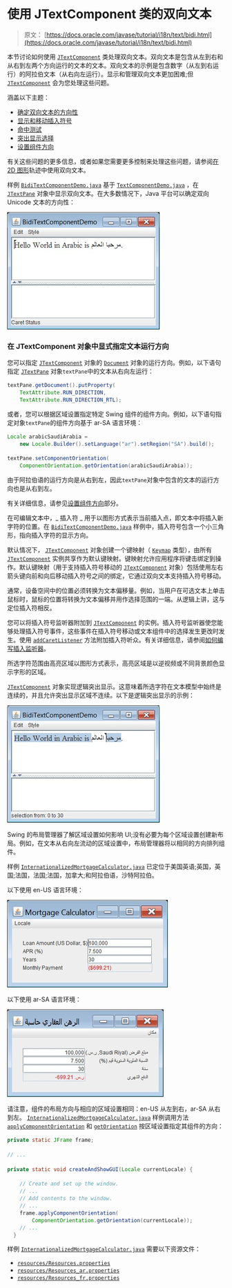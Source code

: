 # 使用 JTextComponent 类的双向文本

> 原文： [https://docs.oracle.com/javase/tutorial/i18n/text/bidi.html](https://docs.oracle.com/javase/tutorial/i18n/text/bidi.html)

本节讨论如何使用 [`JTextComponent`](https://docs.oracle.com/javase/8/docs/api/javax/swing/text/JTextComponent.html) 类处理双向文本。双向文本是包含从左到右和从右到左两个方向运行的文本的文本。双向文本的示例是包含数字（从左到右运行）的阿拉伯文本（从右向左运行）。显示和管理双向文本更加困难;但 [`JTextComponent`](https://docs.oracle.com/javase/8/docs/api/javax/swing/text/JTextComponent.html) 会为您处理这些问题。

涵盖以下主题：

*   [确定双向文本的方向性](#directionality)
*   [显示和移动插入符号](#displaying-and-moving-carets)
*   [命中测试](#hit-testing)
*   [突出显示选择](#highlighting-selections)
*   [设置组件方向](#setting-component-orientation)

有关这些问题的更多信息，或者如果您需要更多控制来处理这些问题，请参阅[在](../../2d/text/textlayoutbidirectionaltext.html) [2D 图形](../../2d/index.html)轨迹中使用双向文本。

样例 [`BidiTextComponentDemo.java`](examples/BidiTextComponentDemo.java) 基于 [`TextComponentDemo.java`](../../uiswing/examples/components/index.html#TextComponentDemo) ，在 [`JTextPane`](https://docs.oracle.com/javase/8/docs/api/javax/swing/JTextPane.html) 对象中显示双向文本。在大多数情况下，Java 平台可以确定双向 Unicode 文本的方向性：

![BidiTextComponentDemo.java](img/d025fc7a6bf76f85c7a77c8a495b580f.jpg)

### 在 JTextComponent 对象中显式指定文本运行方向

您可以指定 [`JTextComponent`](https://docs.oracle.com/javase/8/docs/api/javax/swing/text/JTextComponent.html) 对象的 [`Document`](https://docs.oracle.com/javase/8/docs/api/javax/swing/text/Document.html) 对象的运行方向。例如，以下语句指定 [`JTextPane`](https://docs.oracle.com/javase/8/docs/api/javax/swing/JTextPane.html) 对象`textPane`中的文本从右向左运行：

```java
textPane.getDocument().putProperty(
    TextAttribute.RUN_DIRECTION,
    TextAttribute.RUN_DIRECTION_RTL);

```

或者，您可以根据区域设置指定特定 Swing 组件的组件方向。例如，以下语句指定对象`textPane`的组件方向基于 ar-SA 语言环境：

```java
Locale arabicSaudiArabia = 
    new Locale.Builder().setLanguage("ar").setRegion("SA").build();

textPane.setComponentOrientation(
    ComponentOrientation.getOrientation(arabicSaudiArabia));

```

由于阿拉伯语的运行方向是从右到左，因此`textPane`对象中包含的文本的运行方向也是从右到左。

有关详细信息，请参见[设置组件方向](#setting-component-orientation)部分。

在可编辑文本中，_ 插入符 _ 用于以图形方式表示当前插入点，即文本中将插入新字符的位置。在 [`BidiTextComponentDemo.java`](examples/BidiTextComponentDemo.java) 样例中，插入符号包含一个小三角形，指向插入字符的显示方向。

默认情况下， [`JTextComponent`](https://docs.oracle.com/javase/8/docs/api/javax/swing/text/JTextComponent.html) 对象创建一个键映射（ [`Keymap`](https://docs.oracle.com/javase/8/docs/api/javax/swing/text/Keymap.html) 类型），由所有 [`JTextComponent`](https://docs.oracle.com/javase/8/docs/api/javax/swing/text/JTextComponent.html) 实例共享作为默认键映射。键映射允许应用程序将键击绑定到操作。默认键映射（用于支持插入符号移动的 [`JTextComponent`](https://docs.oracle.com/javase/8/docs/api/javax/swing/text/JTextComponent.html) 对象）包括使用左右箭头键向前和向后移动插入符号之间的绑定，它通过双向文本支持插入符号移动。

通常，设备空间中的位置必须转换为文本偏移量。例如，当用户在可选文本上单击鼠标时，鼠标的位置将转换为文本偏移并用作选择范围的一端。从逻辑上讲，这与定位插入符相反。

您可以将插入符号监听器附加到 [`JTextComponent`](https://docs.oracle.com/javase/8/docs/api/javax/swing/text/JTextComponent.html) 的实例。插入符号监听器使您能够处理插入符号事件，这些事件在插入符号移动或文本组件中的选择发生更改时发生。使用 [`addCaretListener`](https://docs.oracle.com/javase/8/docs/api/javax/swing/text/JTextComponent.html#addCaretListener-javax.swing.event.CaretListener-) 方法附加插入符听众。有关详细信息，请参阅[如何编写插入监听器](../../uiswing/events/caretlistener.html)。

所选字符范围由高亮区域以图形方式表示，高亮区域是以逆视频或不同背景颜色显示字形的区域。

[`JTextComponent`](https://docs.oracle.com/javase/8/docs/api/javax/swing/text/JTextComponent.html) 对象实现逻辑突出显示。这意味着所选字符在文本模型中始终是连续的，并且允许突出显示区域不连续。以下是逻辑突出显示的示例：

![BidiTextComponentDemo: logical highlighting](img/230d6e7c5a8e8c1c565025b509ebfe58.jpg)

Swing 的布局管理器了解区域设置如何影响 UI;没有必要为每个区域设置创建新布局。例如，在文本从右向左流动的区域设置中，布局管理器将以相同的方向排列组件。

样例 [`InternationalizedMortgageCalculator.java`](../format/examples/InternationalizedMortgageCalculator.java) 已定位于美国英语;英国，英国;法国，法国;法国，加拿大;和阿拉伯语，沙特阿拉伯。

以下使用 en-US 语言环境：

![Mortgage Calculator, en-US locale](img/eedc16110eba9cb8aae31edccfdd45c0.jpg)

以下使用 ar-SA 语言环境：

![Mortgage Calculator, ar-SA locale](img/e45d401000322f467894b528f43a321f.jpg)

请注意，组件的布局方向与相应的区域设置相同：en-US 从左到右，ar-SA 从右到左。 [`InternationalizedMortgageCalculator.java`](../format/examples/InternationalizedMortgageCalculator.java) 样例调用方法 [`applyComponentOrientation`](https://docs.oracle.com/javase/8/docs/api/java/awt/Component.html#applyComponentOrientation-java.awt.ComponentOrientation-) 和 [`getOrientation`](https://docs.oracle.com/javase/8/docs/api/java/awt/ComponentOrientation.html#getOrientation-java.util.Locale-) 按区域设置指定其组件的方向：

```java
private static JFrame frame;

// ...

private static void createAndShowGUI(Locale currentLocale) {

    // Create and set up the window.
    // ...
    // Add contents to the window.
    // ...
    frame.applyComponentOrientation(
        ComponentOrientation.getOrientation(currentLocale));
    // ...
  }

```

样例 [`InternationalizedMortgageCalculator.java`](../format/examples/InternationalizedMortgageCalculator.java) 需要以下资源文件：

*   [`resources/Resources.properties`](../format/examples/resources/Resources.properties)
*   [`resources/Resources_ar.properties`](../format/examples/resources/Resources_ar.properties)
*   [`resources/Resources_fr.properties`](../format/examples/resources/Resources_fr.properties)